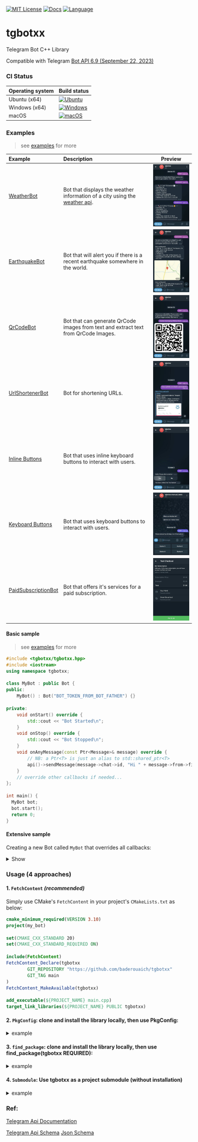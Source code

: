 <!--
> **Warning**
>
> this library is still under development.
>
 ![](https://geps.dev/progress/80) 
-->
[![MIT License](https://img.shields.io/badge/license-MIT-yellow)](https://github.com/baderouaich/tgbotxx/blob/main/LICENSE)
[![Docs](https://codedocs.xyz/doxygen/doxygen.svg)](https://baderouaich.github.io/tgbotxx)
[![Language](https://img.shields.io/badge/C++-20-blue.svg?style=flat&logo=c%2B%2B)](https://img.shields.io/badge/C++-20-blue.svg?style=flat&logo=c%2B%2B)

# tgbotxx

Telegram Bot C++ Library

Compatible with Telegram [Bot API 6.9 (September 22, 2023)](https://core.telegram.org/bots/api-changelog)

### CI Status

| Operating system | Build status                                                                                                                                                                                      |
|------------------|---------------------------------------------------------------------------------------------------------------------------------------------------------------------------------------------------|
| Ubuntu (x64)     | [![Ubuntu](https://img.shields.io/github/actions/workflow/status/baderouaich/tgbotxx/build-ubuntu.yml?branch=main)](https://github.com/baderouaich/tgbotxx/actions/workflows/build-ubuntu.yml)    |
| Windows (x64)    | [![Windows](https://img.shields.io/github/actions/workflow/status/baderouaich/tgbotxx/build-windows.yml?branch=main)](https://github.com/baderouaich/tgbotxx/actions/workflows/build-windows.yml) |
| macOS            | [![macOS](https://img.shields.io/github/actions/workflow/status/baderouaich/tgbotxx/build-macos.yml?branch=main)](https://github.com/baderouaich/tgbotxx/actions/workflows/build-macos.yml)       | 

### Examples

> see [examples](examples/) for more

| Example                                                  | Description                                                                                               |                                           Preview                                           |
|:---------------------------------------------------------|:----------------------------------------------------------------------------------------------------------|:-------------------------------------------------------------------------------------------:|
| [WeatherBot](examples/WeatherBot)                        | Bot that displays the weather information of a city using the [weather api](https://www.weatherapi.com/). |          <img src="examples/WeatherBot/img/preview.jpg" alt="preview" width="200">          |
| [EarthquakeBot](examples/EarthquakeBot)                  | Bot that will alert you if there is a recent earthquake somewhere in the world.                           |         <img src="examples/EarthquakeBot/img/alerts.jpg" alt="preview" width="200">         |
| [QrCodeBot](examples/QrCodeBot)                          | Bot that can generate QrCode images from text and extract text from QrCode Images.                        |           <img src="examples/QrCodeBot/img/encode.jpg" alt="preview" width="200">           |
| [UrlShortenerBot](examples/UrlShortenerBot)              | Bot for shortening URLs.                                                                                  |       <img src="examples/UrlShortenerBot/img/preview.jpg" alt="preview" width="200">        |
| [Inline Buttons](examples/Buttons/InlineKeyboardButton)  | Bot that uses inline keyboard buttons to interact with users.                                             | <img src="examples/Buttons/InlineKeyboardButton/img/preview.jpg" alt="preview" width="200"> |
| [Keyboard Buttons](examples/Buttons/ReplyKeyboardMarkup) | Bot that uses keyboard buttons to interact with users.                                                    | <img src="examples/Buttons/ReplyKeyboardMarkup/img/preview.jpg" alt="preview" width="200">  |
| [PaidSubscriptionBot](examples/PaidSubscriptionBot)      | Bot that offers it's services for a paid subscription.                                                    |   <img src="examples/PaidSubscriptionBot/photos/checkout2.jpg" alt="preview" width="200">   |

[//]: # (### Usage)

[//]: # ()

[//]: # (This library is using Inheritance-Based Extensibility technique providing a Bot class which you can inherit from)

[//]: # (and optionally override callback events depending on your Bot needs.)

[//]: # ()

[//]: # (This also allows you to instantiate multiple bots in the same program. Just make sure each Bot is running on a separate)

[//]: # (thread. )

#### Basic sample
> see [examples](examples/) for more
```cpp
#include <tgbotxx/tgbotxx.hpp>
#include <iostream>
using namespace tgbotxx;

class MyBot : public Bot {
public:
    MyBot() : Bot("BOT_TOKEN_FROM_BOT_FATHER") {}
    
private:
    void onStart() override {
        std::cout << "Bot Started\n";
    }
    void onStop() override {
        std::cout << "Bot Stopped\n";
    }
    void onAnyMessage(const Ptr<Message>& message) override {
        // NB: a Ptr<T> is just an alias to std::shared_ptr<T>
        api()->sendMessage(message->chat->id, "Hi " + message->from->firstName + "!, got your message!");
    }
    // override other callbacks if needed...
};

int main() {
  MyBot bot;
  bot.start();
  return 0;
}
```

#### Extensive sample

Creating a new Bot called `MyBot` that overrides all callbacks:
<details>
<summary>Show</summary>

```cpp
#include <tgbotxx/tgbotxx.hpp>
#include <iostream>
using namespace tgbotxx;

class MyBot : public Bot {
public:
    MyBot() : Bot("BOT_TOKEN_FROM_BOT_FATHER") {}

private:
    /// Called before Bot starts receiving updates (triggered by Bot::start())
    /// Use this callback to initialize your code, set commands..
    void onStart() override {
      // Drop awaiting updates (when Bot is not running, updates will remain 24 hours
      // in Telegram server before they get deleted or retrieved by BOT)
      api()->deleteWebhook(true);

      // Register bot commands ...
      Ptr<BotCommand> greet(new BotCommand());
      greet->command = "greet";
      greet->description = "This command will greet you";
      Ptr<BotCommand> stop(new BotCommand());
      stop->command = "stop";
      stop->description = "Stop the bot";
      api()->setMyCommands({greet, stop}); // The above commands will be shown in the bot chat menu (bottom left)
      
      std::cout << "Bot " << api()->getMe()->username << " Started\n";
    }
    
    /// Called when Bot is about to be stopped (triggered by Bot::stop())
    void onStop() override {
      /// Cleanup your code in this callback (close handles, backup data...)
      std::cout << "Bot " << api()->getMe()->username << " Stopped\n";
    }
    
    /// Called when a new message is received of any kind - text, photo, sticker, etc.
    void onAnyMessage(const Ptr<Message>& message) override {
        api()->sendMessage(message->chat->id, "Hi " + message->from->firstName + "!, got your message!");
    }
    
    /// Called when a new command is received (messages with leading '/' char).
    void onCommand(const Ptr<Message>& message) override {
      if(message->text == "/stop") {
        api()->sendMessage(message->chat->id, "Bot stopping...");
        Bot::stop();
        return;
      }
    }
    
    /// Called when long polling fails
    void onLongPollError(const std::string& reason) override {
      std::cerr <<  "Long polling error: " << reason << std::endl;
    }
    
    // Other callbacks (optional overload)
    /// Called when a non-command message is received of any kind - text, photo, sticker, etc.
    void onNonCommandMessage(const Ptr<Message> &message) override {}
    /// Called when an unknown command is received (messages with leading '/' char).
    /// Known commands are set with Bot::setCommands()
    void onUnknownCommand(const Ptr<Message> &message) override {}
    /// Called when a new version of a message that is known to the bot and was edited
    void onEditedMessage(const Ptr<Message>& editedMessage) override {}
    /// Called when a new incoming inline query is received
    void onInlineQuery(const Ptr<InlineQuery>& inlineQuery) override {}
    /// Called when the result of an inline query that was chosen by a user and sent to their chat partner.
    void onChosenInlineResult(const Ptr<ChosenInlineResult>& chosenInlineResult) override {}
    /// Called when a new incoming callback query is received
    void onCallbackQuery(const Ptr<CallbackQuery>& callbackQuery) override {}
    /// Called when a new incoming shipping query is received.
    void onShippingQuery(const Ptr<ShippingQuery>& shippingQuery) override {}
    /// Called when a new incoming pre-checkout query is received. Contains full information about checkout
    void onPreCheckoutQuery(const Ptr<PreCheckoutQuery>& preCheckoutQuery) override {}
    /// Called when a new poll state is received.
    void onPoll(const Ptr<Poll>& poll) override {}
    /// Called when a user changed their answer in a non-anonymous poll.
    void onPollAnswer(const Ptr<PollAnswer>& pollAnswer) override {}
    /// Called when the bot's chat member status was updated in a chat.
    void onMyChatMember(const Ptr<ChatMemberUpdated>& myChatMemberUpdated) override {}
    /// Called when a chat member's status was updated in a chat.
    void onChatMember(const Ptr<ChatMemberUpdated>& chatMemberUpdated) override {}
    /// Called when a request to join the chat has been sent.
    void onChatJoinRequest(const Ptr<ChatJoinRequest>& chatJoinRequest) override {}
};

int main() {
  MyBot bot;
  bot.start();
  return 0;
}
```

</details>

### Usage (4 approaches)

#### 1. `FetchContent` *(recommended)*

Simply use CMake's `FetchContent` in your project's `CMakeLists.txt` as below:

```cmake
cmake_minimum_required(VERSION 3.10)
project(my_bot)

set(CMAKE_CXX_STANDARD 20)
set(CMAKE_CXX_STANDARD_REQUIRED ON)

include(FetchContent)
FetchContent_Declare(tgbotxx
        GIT_REPOSITORY "https://github.com/baderouaich/tgbotxx"
        GIT_TAG main
)
FetchContent_MakeAvailable(tgbotxx)

add_executable(${PROJECT_NAME} main.cpp)
target_link_libraries(${PROJECT_NAME} PUBLIC tgbotxx)
```

#### 2. `PkgConfig`: clone and install the library locally, then use PkgConfig:

<details>
  <summary>example</summary>

```shell
git clone https://github.com/baderouaich/tgbotxx
cd tgbotxx
cmake .. -DCMAKE_BUILD_TYPE=Release
sudo make install 
# On Windows run `make install` as administrator 
```

```cmake
cmake_minimum_required(VERSION 3.10)
project(my_bot)

set(CMAKE_CXX_STANDARD 20)
set(CMAKE_CXX_STANDARD_REQUIRED ON)

find_package(PkgConfig REQUIRED)
pkg_check_modules(tgbotxx REQUIRED tgbotxx)

if (NOT tgbotxx_FOUND)
    message(FATAL_ERROR "Did you install tgbotxx locally?")
endif ()

add_executable(${PROJECT_NAME} main.cpp)
target_link_directories(${PROJECT_NAME} PUBLIC ${tgbotxx_LIBRARY_DIRS})
target_include_directories(${PROJECT_NAME} PUBLIC ${tgbotxx_INCLUDE_DIRS})
target_compile_options(${PROJECT_NAME} PUBLIC ${tgbotxx_CFLAGS_OTHER})
target_link_libraries(${PROJECT_NAME} PUBLIC ${tgbotxx_LIBRARIES})
```

</details>

#### 3. `find_package`: clone and install the library locally, then use find_package(tgbotxx REQUIRED):

<details>
  <summary>example</summary>

```cmake
cmake_minimum_required(VERSION 3.10)
project(my_bot)

set(CMAKE_CXX_STANDARD 20)
set(CMAKE_CXX_STANDARD_REQUIRED ON)

find_package(tgbotxx REQUIRED)

if (NOT tgbotxx_FOUND)
    message(FATAL_ERROR "Did you install tgbotxx locally?")
endif ()

add_executable(${PROJECT_NAME} main.cpp)
target_link_directories(${PROJECT_NAME} PUBLIC ${tgbotxx_LIBRARY_DIRS})
target_include_directories(${PROJECT_NAME} PUBLIC ${tgbotxx_INCLUDE_DIRS})
target_compile_options(${PROJECT_NAME} PUBLIC ${tgbotxx_CFLAGS_OTHER})
target_link_libraries(${PROJECT_NAME} PUBLIC ${tgbotxx_LIBRARIES})
```

</details>

#### 4. `Submodule`: Use tgbotxx as a project submodule (without installation)

<details>
  <summary>example</summary>

You can also use this library as a submodule in your bot project without the need of installing it in your system.
Use git clone or git submodule add the library:

```shell
git submodule add https://github.com/baderouaich/tgbotxx ./lib/tgbotxx
```

or

```shell
git clone https://github.com/baderouaich/tgbotxx ./lib/tgbotxx
```

Then add `add_subdirectory(lib/tgbotxx)` in your `CMakeLists.txt`.

```cmake
cmake_minimum_required(VERSION 3.10)
project(my_bot)

add_subdirectory(lib/tgbotxx) # <-- clone tgbotxx in your project's lib/ directory

add_executable(${PROJECT_NAME} main.cpp)
target_link_libraries(${PROJECT_NAME} PUBLIC tgbotxx) # <-- link with tgbotxx
```

</details>

### Ref:

[Telegram Api Documentation](https://core.telegram.org/bots/api)

[Telegram Api Schema](https://core.telegram.org/schema) [Json Schema](https://core.telegram.org/schema/json)
